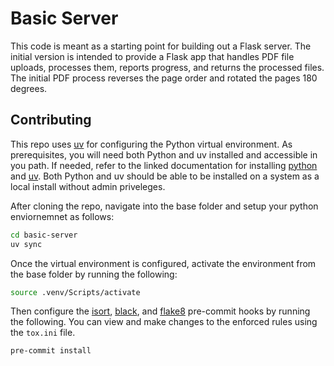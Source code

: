 # Basic Server

This code is meant as a starting point for building out a Flask server.
The initial version is intended to provide a Flask app that handles PDF file uploads, processes them, reports progress, and returns the processed files.
The initial PDF process reverses the page order and rotated the pages 180 degrees.

## Contributing

This repo uses [uv](https://docs.astral.sh/uv/) for configuring the Python virtual environment.
As prerequisites, you will need both Python and uv installed and accessible in you path.
If needed, refer to the linked documentation for installing [python](https://www.python.org/downloads/) and [uv](https://docs.astral.sh/uv/getting-started/installation/).
Both Python and uv should be able to be installed on a system as a local install without admin priveleges.

After cloning the repo, navigate into the base folder and setup your python enviornemnet as follows:

```bash
cd basic-server
uv sync
```

Once the virtual environment is configured, activate the environment from the base folder by running the following:

```bash
source .venv/Scripts/activate
```

Then configure the [isort](https://pycqa.github.io/isort/), [black](https://black.readthedocs.io/en/stable/index.html), and [flake8](https://flake8.pycqa.org/en/latest/) pre-commit hooks by running the following. You can view and make changes to the enforced rules using the `tox.ini` file.

```bash
pre-commit install
```
